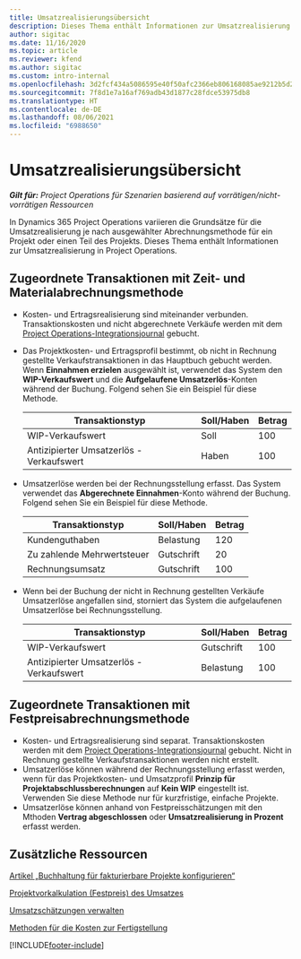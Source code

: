 ```yaml
---
title: Umsatzrealisierungsübersicht
description: Dieses Thema enthält Informationen zur Umsatzrealisierung in Project Operations.
author: sigitac
ms.date: 11/16/2020
ms.topic: article
ms.reviewer: kfend
ms.author: sigitac
ms.custom: intro-internal
ms.openlocfilehash: 3d2fcf434a5086595e40f50afc2366eb806168085ae9212b5d25e3e9bd02e2c6
ms.sourcegitcommit: 7f8d1e7a16af769adb43d1877c28fdce53975db8
ms.translationtype: HT
ms.contentlocale: de-DE
ms.lasthandoff: 08/06/2021
ms.locfileid: "6988650"
---
```

# <a name="revenue-recognition-overview"></a>Umsatzrealisierungsübersicht

_**Gilt für:** Project Operations für Szenarien basierend auf vorrätigen/nicht-vorrätigen Ressourcen_

In Dynamics 365 Project Operations variieren die Grundsätze für die Umsatzrealisierung je nach ausgewählter Abrechnungsmethode für ein Projekt oder einen Teil des Projekts. Dieses Thema enthält Informationen zur Umsatzrealisierung in Project Operations.

## <a name="transactions-accounted-using-time-and-material-billing-method"></a>Zugeordnete Transaktionen mit Zeit- und Materialabrechnungsmethode

- Kosten- und Ertragsrealisierung sind miteinander verbunden. Transaktionskosten und nicht abgerechnete Verkäufe werden mit dem [Project Operations-Integrationsjournal](../project-accounting/project-operations-integration-journal.md) gebucht.
- Das Projektkosten- und Ertragsprofil bestimmt, ob nicht in Rechnung gestellte Verkaufstransaktionen in das Hauptbuch gebucht werden. Wenn **Einnahmen erzielen** ausgewählt ist, verwendet das System den **WIP-Verkaufswert** und die **Aufgelaufene Umsatzerlös**-Konten während der Buchung. Folgend sehen Sie ein Beispiel für diese Methode.  

  | Transaktionstyp | Soll/Haben | Betrag |
  | --- | --- | --- |
  | WIP-Verkaufswert | Soll | 100 |
  | Antizipierter Umsatzerlös - Verkaufswert | Haben | 100 |

- Umsatzerlöse werden bei der Rechnungsstellung erfasst. Das System verwendet das **Abgerechnete Einnahmen**-Konto während der Buchung. Folgend sehen Sie ein Beispiel für diese Methode.  

  | Transaktionstyp | Soll/Haben | Betrag |
  | --- | --- | --- |
  | Kundenguthaben | Belastung | 120 |
  | Zu zahlende Mehrwertsteuer | Gutschrift | 20 |
  | Rechnungsumsatz | Gutschrift | 100 |

- Wenn bei der Buchung der nicht in Rechnung gestellten Verkäufe Umsatzerlöse angefallen sind, storniert das System die aufgelaufenen Umsatzerlöse bei Rechnungsstellung.

  | Transaktionstyp | Soll/Haben | Betrag |
  | --- | --- | --- |
  | WIP-Verkaufswert | Gutschrift | 100 |
  | Antizipierter Umsatzerlös - Verkaufswert | Belastung | 100 |

## <a name="transactions-accounted-using-the-fixed-price-billing-method"></a>Zugeordnete Transaktionen mit Festpreisabrechnungsmethode

- Kosten- und Ertragsrealisierung sind separat. Transaktionskosten werden mit dem [Project Operations-Integrationsjournal](../project-accounting/project-operations-integration-journal.md) gebucht. Nicht in Rechnung gestellte Verkaufstransaktionen werden nicht erstellt.
- Umsatzerlöse können während der Rechnungsstellung erfasst werden, wenn für das Projektkosten- und Umsatzprofil **Prinzip für Projektabschlussberechnungen** auf **Kein WIP** eingestellt ist. Verwenden Sie diese Methode nur für kurzfristige, einfache Projekte.
- Umsatzerlöse können anhand von Festpreisschätzungen mit den Mthoden **Vertrag abgeschlossen** oder **Umsatzrealisierung in Prozent** erfasst werden.

## <a name="additional-resources"></a>Zusätzliche Ressourcen
[Artikel „Buchhaltung für fakturierbare Projekte konfigurieren“](../project-accounting/configure-accounting-billable-projects.md)

[Projektvorkalkulation (Festpreis) des Umsatzes](rev-rec-percentage-completion-method.md)

[Umsatzschätzungen verwalten](rev-rec-completed-contract-method.md)

[Methoden für die Kosten zur Fertigstellung](cost-complete-methods.md)


[!INCLUDE[footer-include](../includes/footer-banner.md)]